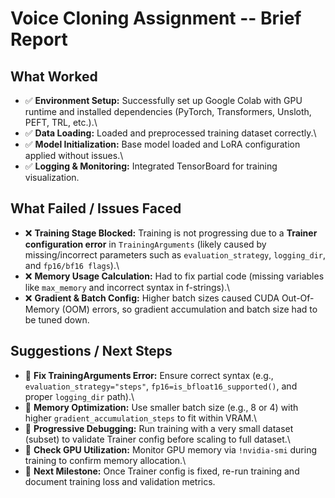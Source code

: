 # Voice Cloning Assignment -- Brief Report

## What Worked

-   ✅ **Environment Setup:** Successfully set up Google Colab with GPU
    runtime and installed dependencies (PyTorch, Transformers, Unsloth,
    PEFT, TRL, etc.).\
-   ✅ **Data Loading:** Loaded and preprocessed training dataset
    correctly.\
-   ✅ **Model Initialization:** Base model loaded and LoRA
    configuration applied without issues.\
-   ✅ **Logging & Monitoring:** Integrated TensorBoard for training
    visualization.

## What Failed / Issues Faced

-   ❌ **Training Stage Blocked:** Training is not progressing due to a
    **Trainer configuration error** in `TrainingArguments` (likely
    caused by missing/incorrect parameters such as
    `evaluation_strategy`, `logging_dir`, and `fp16/bf16 flags`).\
-   ❌ **Memory Usage Calculation:** Had to fix partial code (missing
    variables like `max_memory` and incorrect syntax in f-strings).\
-   ❌ **Gradient & Batch Config:** Higher batch sizes caused CUDA
    Out-Of-Memory (OOM) errors, so gradient accumulation and batch size
    had to be tuned down.

## Suggestions / Next Steps

-   🔧 **Fix TrainingArguments Error:** Ensure correct syntax (e.g.,
    `evaluation_strategy="steps"`, `fp16=is_bfloat16_supported()`, and
    proper `logging_dir` path).\
-   🔧 **Memory Optimization:** Use smaller batch size (e.g., 8 or 4)
    with higher `gradient_accumulation_steps` to fit within VRAM.\
-   🔧 **Progressive Debugging:** Run training with a very small dataset
    (subset) to validate Trainer config before scaling to full dataset.\
-   🔧 **Check GPU Utilization:** Monitor GPU memory via `!nvidia-smi`
    during training to confirm memory allocation.\
-   📌 **Next Milestone:** Once Trainer config is fixed, re-run training
    and document training loss and validation metrics.

